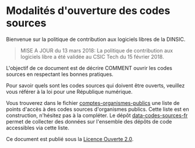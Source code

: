 # Modalités d'ouverture des codes sources

Bienvenue sur la politique de contribution aux logiciels libres de la DINSIC.

> MISE A JOUR du 13 mars 2018: La politique de contribution aux logiciels libre a été validée au CSIC Tech du 15 février 2018.

L'objectif de ce document est de décrire COMMENT ouvrir les codes sources en respectant les bonnes pratiques.

Pour savoir quels sont les codes sources qui doivent être ouverts, veuillez vous référer à la loi pour une République numérique.

Vous trouverez dans le fichier [comptes-organismes-publics](comptes-organismes-publics) une liste de points d'accès à des codes sources d'organismes publics. Cette liste est en construction, n'hésitez pas à la compléter. Le dépôt [data-codes-sources-fr](https://github.com/etalab/data-codes-sources-fr) permet de collecter des données sur l'ensemble des dépôts de code accessibles via cette liste.

Ce document est publié sous la [Licence Ouverte 2.0][LO link].

[LO link]: https://github.com/DISIC/politique-de-contribution-open-source/raw/master/LICENSE.pdf

